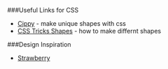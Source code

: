 ###Useful Links for CSS


* [Cippy](http://bennettfeely.com/clippy/) - make unique shapes with css
* [CSS Tricks Shapes](https://css-tricks.com/examples/ShapesOfCSS/) - how to make differnt shapes





###Design Inspiration

* [Strawberry](https://dribbble.com/shots/1850179-Upcoming-Personal-Website)